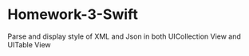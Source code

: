 # Homework-3-Swift
 Parse and display style of XML and Json in both UICollection View and UITable View
